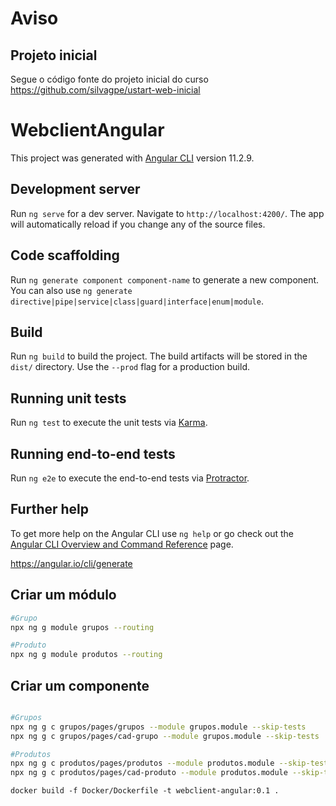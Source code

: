 # Aviso

## Projeto inicial

Segue o código fonte do projeto inicial do curso
https://github.com/silvagpe/ustart-web-inicial


# WebclientAngular

This project was generated with [Angular CLI](https://github.com/angular/angular-cli) version 11.2.9.

## Development server

Run `ng serve` for a dev server. Navigate to `http://localhost:4200/`. The app will automatically reload if you change any of the source files.

## Code scaffolding

Run `ng generate component component-name` to generate a new component. You can also use `ng generate directive|pipe|service|class|guard|interface|enum|module`.

## Build

Run `ng build` to build the project. The build artifacts will be stored in the `dist/` directory. Use the `--prod` flag for a production build.

## Running unit tests

Run `ng test` to execute the unit tests via [Karma](https://karma-runner.github.io).

## Running end-to-end tests

Run `ng e2e` to execute the end-to-end tests via [Protractor](http://www.protractortest.org/).

## Further help

To get more help on the Angular CLI use `ng help` or go check out the [Angular CLI Overview and Command Reference](https://angular.io/cli) page.

https://angular.io/cli/generate


## Criar um módulo
```bash
#Grupo
npx ng g module grupos --routing

#Produto
npx ng g module produtos --routing

```

## Criar um componente
```bash

#Grupos
npx ng g c grupos/pages/grupos --module grupos.module --skip-tests
npx ng g c grupos/pages/cad-grupo --module grupos.module --skip-tests

#Produtos
npx ng g c produtos/pages/produtos --module produtos.module --skip-tests
npx ng g c produtos/pages/cad-produto --module produtos.module --skip-tests


```


```
docker build -f Docker/Dockerfile -t webclient-angular:0.1 .
 
```